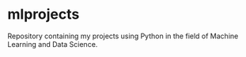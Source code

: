 # mlprojects
Repository  containing my projects using Python in the field of Machine Learning and Data Science.

